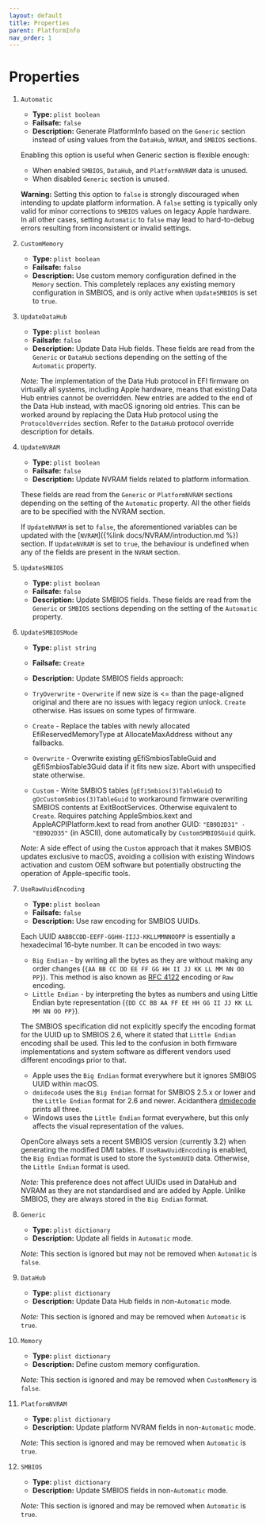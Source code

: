 ```yaml
---
layout: default
title: Properties
parent: PlatformInfo
nav_order: 1
---
```


# Properties

1. `Automatic`
    - **Type:** `plist boolean`
    - **Failsafe:** `false`
    - **Description:** Generate PlatformInfo based on the `Generic` section instead of using values from the `DataHub`, `NVRAM`, and `SMBIOS` sections.
    
    Enabling this option is useful when Generic section is flexible enough:
    - When enabled `SMBIOS`, `DataHub`, and `PlatformNVRAM` data is unused.
    - When disabled `Generic` section is unused.
    
    **Warning:** Setting this option to `false` is strongly discouraged when intending to update platform information. A `false` setting is typically only valid for minor corrections to `SMBIOS` values on legacy Apple hardware. In all other cases, setting `Automatic` to `false` may lead to hard-to-debug errors resulting from inconsistent or invalid settings.

2. `CustomMemory`
    - **Type:** `plist boolean`
    - **Failsafe:** `false`
    - **Description:** Use custom memory configuration defined in the `Memory` section. This completely replaces any existing memory configuration in SMBIOS, and is only active when `UpdateSMBIOS` is set to `true`.

3. `UpdateDataHub`
    - **Type:** `plist boolean`
    - **Failsafe:** `false`
    - **Description:** Update Data Hub fields. These fields are read from the `Generic` or `DataHub` sections depending on the setting of the `Automatic` property.
    
    _Note:_ The implementation of the Data Hub protocol in EFI firmware on virtually all systems, including Apple hardware, means that existing Data Hub entries cannot be overridden. New entries are added to the end of the Data Hub instead, with macOS ignoring old entries. This can be worked around by replacing the Data Hub protocol using the `ProtocolOverrides` section. Refer to the `DataHub` protocol override description for details.

4. `UpdateNVRAM`
    - **Type:** `plist boolean`
    - **Failsafe:** `false`
    - **Description:** Update NVRAM fields related to platform information.

    These fields are read from the `Generic` or `PlatformNVRAM` sections depending on the setting of the `Automatic` property. All the other fields are to be specified with the NVRAM section.

    If `UpdateNVRAM` is set to `false`, the aforementioned variables can be updated with the [`NVRAM`]({%link docs/NVRAM/introduction.md %}) section. If `UpdateNVRAM` is set to `true`, the behaviour is undefined when any of the fields are present in the `NVRAM` section.

5. `UpdateSMBIOS`
    - **Type:** `plist boolean`
    - **Failsafe:** `false`
    - **Description:** Update SMBIOS fields. These fields are read from the `Generic` or `SMBIOS` sections depending on the setting of the `Automatic` property.

6. `UpdateSMBIOSMode`
    - **Type:** `plist string`
    - **Failsafe:** `Create`
    - **Description:** Update SMBIOS fields approach:

    - `TryOverwrite` - `Overwrite` if new size is <= than the page-aligned original and there are no issues with legacy region unlock. `Create` otherwise. Has issues on some types of firmware.
    - `Create` - Replace the tables with newly allocated EfiReservedMemoryType at AllocateMaxAddress without any fallbacks.
    - `Overwrite` - Overwrite existing gEfiSmbiosTableGuid and gEfiSmbiosTable3Guid data if it fits new size. Abort with unspecified state otherwise.
    - `Custom` - Write SMBIOS tables (`gEfiSmbios(3)TableGuid`) to `gOcCustomSmbios(3)TableGuid` to workaround firmware overwriting SMBIOS contents at ExitBootServices. Otherwise equivalent to `Create`. Requires patching AppleSmbios.kext and AppleACPIPlatform.kext to read from another GUID: `"EB9D2D31" - "EB9D2D35"`
    (in ASCII), done automatically by `CustomSMBIOSGuid` quirk.
    
    _Note:_ A side effect of using the `Custom` approach that it makes SMBIOS updates exclusive to macOS, avoiding a collision with existing Windows activation and custom OEM software but potentially obstructing the operation of Apple-specific tools.

7. `UseRawUuidEncoding`
    - **Type:** `plist boolean`
    - **Failsafe:** `false`
    - **Description:** Use raw encoding for SMBIOS UUIDs.

    Each UUID `AABBCCDD-EEFF-GGHH-IIJJ-KKLLMMNNOOPP` is essentially a hexadecimal 16-byte number. It can be encoded in two ways:

    - `Big Endian` - by writing all the bytes as they are without making any order changes (`{AA BB CC DD EE FF GG HH II JJ KK LL MM NN OO PP}`). This method is also known as [RFC 4122](https://tools.ietf.org/html/rfc4122) encoding or `Raw` encoding.
    - `Little Endian` - by interpreting the bytes as numbers and using Little Endian byte representation (`{DD CC BB AA FF EE HH GG II JJ KK LL MM NN OO PP}`).
    
    The SMBIOS specification did not explicitly specify the encoding format for the UUID up to SMBIOS 2.6, where it stated that `Little Endian` encoding shall be used. This led to the confusion in both firmware implementations and system software as different vendors used different encodings prior to that.

    - Apple uses the `Big Endian` format everywhere but it ignores SMBIOS UUID within macOS.
    - `dmidecode` uses the `Big Endian` format for SMBIOS 2.5.x or lower and the `Little Endian` format for 2.6
    and newer. Acidanthera [dmidecode](https://github.com/acidanthera/dmidecode) prints all three.
    - Windows uses the `Little Endian` format everywhere, but this only affects the visual representation of the
    values.

    OpenCore always sets a recent SMBIOS version (currently 3.2) when generating the modified DMI tables. If `UseRawUuidEncoding` is enabled, the `Big Endian` format is used to store the `SystemUUID` data. Otherwise, the `Little Endian` format is used.
    
    _Note:_ This preference does not affect UUIDs used in DataHub and NVRAM as they are not standardised and are added by Apple. Unlike SMBIOS, they are always stored in the `Big Endian` format.

8. `Generic`
    - **Type:** `plist dictionary`
    - **Description:** Update all fields in `Automatic` mode.
    
    _Note:_ This section is ignored but may not be removed when `Automatic` is `false`.

9. `DataHub`
    - **Type:** `plist dictionary`
    - **Description:** Update Data Hub fields in non-`Automatic` mode.
    
    _Note:_ This section is ignored and may be removed when `Automatic` is `true`.

10. `Memory`
    - **Type:** `plist dictionary`
    - **Description:** Define custom memory configuration.
    
    _Note:_ This section is ignored and may be removed when `CustomMemory` is `false`.

11. `PlatformNVRAM`
    - **Type:** `plist dictionary`
    - **Description:** Update platform NVRAM fields in non-`Automatic` mode.
    
    _Note:_ This section is ignored and may be removed when `Automatic` is `true`.

12. `SMBIOS`
    - **Type:** `plist dictionary`
    - **Description:** Update SMBIOS fields in non-`Automatic` mode.
    
    _Note:_ This section is ignored and may be removed when `Automatic` is `true`.